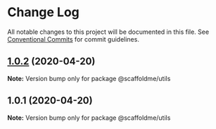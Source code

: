 # Change Log

All notable changes to this project will be documented in this file.
See [Conventional Commits](https://conventionalcommits.org) for commit guidelines.

## [1.0.2](https://github.com/scaffoldme/scaffoldme-cli/compare/@scaffoldme/utils@1.0.1...@scaffoldme/utils@1.0.2) (2020-04-20)

**Note:** Version bump only for package @scaffoldme/utils





## 1.0.1 (2020-04-20)

**Note:** Version bump only for package @scaffoldme/utils
